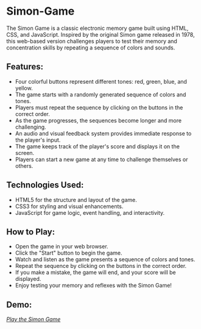 # Simon-Game #
The Simon Game is a classic electronic memory game built using HTML, CSS, and JavaScript. Inspired by the original Simon game released in 1978, this web-based version challenges players to test their memory and concentration skills by repeating a sequence of colors and sounds.

## Features: ##
* Four colorful buttons represent different tones: red, green, blue, and yellow.
* The game starts with a randomly generated sequence of colors and tones.
* Players must repeat the sequence by clicking on the buttons in the correct order.
* As the game progresses, the sequences become longer and more challenging.
* An audio and visual feedback system provides immediate response to the player's input.
* The game keeps track of the player's score and displays it on the screen.
* Players can start a new game at any time to challenge themselves or others.
## Technologies Used: ##
* HTML5 for the structure and layout of the game.
* CSS3 for styling and visual enhancements.
* JavaScript for game logic, event handling, and interactivity.
## How to Play: ##
* Open the game in your web browser.
* Click the "Start" button to begin the game.
* Watch and listen as the game presents a sequence of colors and tones.
* Repeat the sequence by clicking on the buttons in the correct order.
* If you make a mistake, the game will end, and your score will be displayed.
* Enjoy testing your memory and reflexes with the Simon Game!

## Demo: ##
*[Play the Simon Game](https://inmate22.github.io/Simon-Game/)*

